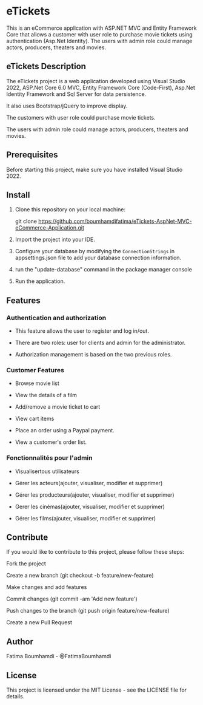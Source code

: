 # eTickets

This is an eCommerce application with ASP.NET MVC and Entity Framework Core that allows a customer with user role to purchase movie tickets using authentication (Asp.Net Identity). 
The users with admin role could manage actors, producers, theaters and movies.

## eTickets Description

The eTickets project is a web application developed using Visual Studio 2022, ASP.Net Core 6.0 MVC, Entity Framework Core (Code-First), Asp.Net Identity Framework and Sql Server for data persistence. 

It also uses Bootstrap/jQuery to improve display. 

The customers with user role could purchase movie tickets. 

The users with admin role could manage actors, producers, theaters and movies.

## Prerequisites

Before starting this project, make sure you have installed Visual Studio 2022.

## Install

1. Clone this repository on your local machine:

   git clone https://github.com/boumhamdifatima/eTickets-AspNet-MVC-eCommerce-Application.git

2. Import the project into your IDE.

3. Configure your database by modifying the `ConnectionStrings` in appsettings.json file to add your database connection information.

4. run the "update-database" command in the package manager console

5. Run the application.


## Features

### Authentication and authorization
- This feature allows the user to register and log in/out.

- There are two roles: user for clients and admin for the administrator.

- Authorization management is based on the two previous roles.


### Customer Features

- Browse movie list

- View the details of a film

- Add/remove a movie ticket to cart

- View cart items

- Place an order using a Paypal payment.

- View a customer's order list.

### Fonctionnalités pour l'admin

- Visualisertous utilisateurs

- Gérer les acteurs(ajouter, visualiser, modifier et supprimer)

- Gérer les producteurs(ajouter, visualiser, modifier et supprimer)

- Gerer les cinémas(ajouter, visualiser, modifier et supprimer)

- Gérer les films(ajouter, visualiser, modifier et supprimer)


## Contribute

If you would like to contribute to this project, please follow these steps:

   Fork the project
   
   Create a new branch (git checkout -b feature/new-feature)
   
   Make changes and add features
   
   Commit changes (git commit -am 'Add new feature')
   
   Push changes to the branch (git push origin feature/new-feature)
   
   Create a new Pull Request 

## Author 

Fatima Boumhamdi - @FatimaBoumhamdi 

## License 

This project is licensed under the MIT License - see the LICENSE file for details.
